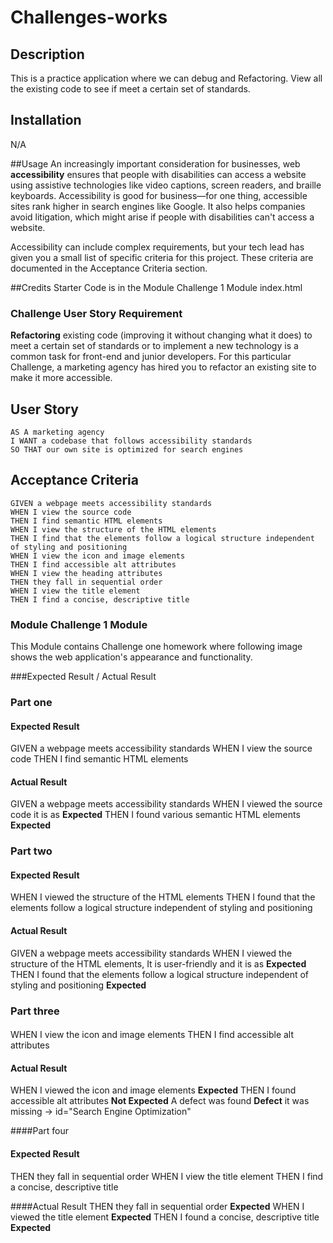 # Challenges-works

## Description
This is a practice application where we can debug and Refactoring. View all the existing code to see if meet a certain set of standards.
## Installation
N/A

##Usage
An increasingly important consideration for businesses, web **accessibility** ensures that people with disabilities can access a website using assistive technologies like video captions, 
screen readers, and braille keyboards. Accessibility is good for business&mdash;for one thing, accessible sites rank higher in search engines like Google.
It also helps companies avoid litigation, which might arise if people with disabilities can't access a website.

Accessibility can include complex requirements, but your tech lead has given you a small list of specific criteria for this project. 
These criteria are documented in the Acceptance Criteria section.

##Credits
Starter Code is in the Module  Challenge 1 Module index.html

### Challenge User Story Requirement

**Refactoring** existing code (improving it without changing what it does) to meet a certain set of standards or to implement a new technology is a common task for front-end and junior developers. For this particular Challenge, a marketing agency has hired you to refactor an existing site to make it more accessible. 

## User Story 
```
AS A marketing agency
I WANT a codebase that follows accessibility standards
SO THAT our own site is optimized for search engines
```

## Acceptance Criteria
```
GIVEN a webpage meets accessibility standards
WHEN I view the source code
THEN I find semantic HTML elements
WHEN I view the structure of the HTML elements
THEN I find that the elements follow a logical structure independent of styling and positioning
WHEN I view the icon and image elements
THEN I find accessible alt attributes
WHEN I view the heading attributes
THEN they fall in sequential order
WHEN I view the title element
THEN I find a concise, descriptive title
```

### Module  Challenge 1 Module 

This Module contains Challenge one homework where following image shows the web application's appearance and functionality.

###Expected Result / Actual Result

### Part one
#### Expected Result
GIVEN a webpage meets accessibility standards
WHEN I view the source code
THEN I find semantic HTML elements

#### Actual Result
GIVEN a webpage meets accessibility standards
WHEN I viewed the source code it is as **Expected**
THEN I found various semantic HTML elements **Expected**

### Part two
#### Expected Result
WHEN I viewed the structure of the HTML elements
THEN I found that the elements follow a logical structure independent of styling and positioning

#### Actual Result
GIVEN a webpage meets accessibility standards
WHEN I viewed the structure of the HTML elements, It is user-friendly and it is as **Expected**
THEN I found that the elements follow a logical structure independent of styling and positioning **Expected**

### Part three
#### 
WHEN I view the icon and image elements
THEN I find accessible alt attributes

#### Actual Result
WHEN I viewed the icon and image elements **Expected**
THEN I found accessible alt attributes **Not Expected**
A defect was found **Defect** it was missing -> id="Search Engine Optimization"  

####Part four
#### Expected Result
THEN they fall in sequential order
WHEN I view the title element
THEN I find a concise, descriptive title

####Actual Result
THEN they fall in sequential order **Expected**
WHEN I viewed the title element **Expected**
THEN I found a concise, descriptive title **Expected**